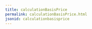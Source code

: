 ```yaml
---
title: calculationBasisPrice
permalink: calculationBasisPrice.html
jsonid: calculationbasisprice
---
```

